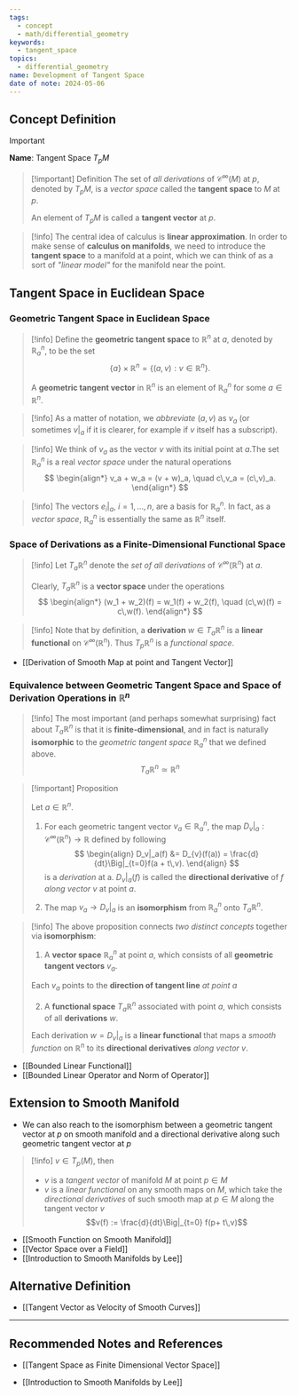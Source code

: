 ```yaml
---
tags:
  - concept
  - math/differential_geometry
keywords:
  - tangent_space
topics:
  - differential_geometry
name: Development of Tangent Space
date of note: 2024-05-06
---
```


## Concept Definition

>[!important]
>**Name**: Tangent Space $T_{p}M$

>[!important] Definition 
>The set of *all derivations* of $\mathcal{C}^{\infty}(M)$ at $p$, denoted by $T_{p}M$, is a *vector space* called the **tangent space** to $M$ at $p$. 
>
>An element of $T_{p}M$ is called a **tangent vector** at $p$.


>[!info]
>The central idea of calculus is **linear approximation**. In order to make sense of **calculus on manifolds**, we need to introduce the **tangent space** to a manifold at a point, which we can think of as a sort of *"linear model"* for the manifold near the point. 

## Tangent Space in Euclidean Space

### Geometric Tangent Space in Euclidean Space

>[!info]
>Define the **geometric tangent space** to $\mathbb{R}^n$ at $a$, denoted by $\mathbb{R}_{a}^n$, to be the set $$\{a\} \times \mathbb{R}^n = \{(a, v):  v \in \mathbb{R}^n\}.$$ 
>
>A **geometric tangent vector** in $\mathbb{R}^n$ is an element of $\mathbb{R}_{a}^n$ for some $a \in \mathbb{R}^n$. 



>[!info]
>As a matter of notation, we *abbreviate* $(a, v)$ as $v_a$ (or sometimes $v|_a$ if it is clearer, for example if $v$ itself has a subscript).


>[!info]
 >We think of $v_a$ as the vector $v$ with its initial point at $a$.The set $\mathbb{R}_{a}^n$ is a real *vector space* under the natural operations
>   $$
> \begin{align*}
> v_a + w_a = (v + w)_a, \quad c\,v_a = (c\,v)_a.
> \end{align*}
> $$ 

>[!info]
>The vectors $e_i|_a$, $i = 1,\ldots,n$, are a basis for $\mathbb{R}_{a}^n$. In fact, as a *vector space*, $\mathbb{R}_{a}^n$ is essentially the same as $\mathbb{R}^n$ itself.


### Space of Derivations as a Finite-Dimensional Functional Space

>[!info]
> Let $T_{a}\mathbb{R}^n$ denote the *set of all derivations* of $\mathcal{C}^{\infty}(\mathbb{R}^n)$ at $a$. 
> 
> Clearly, $T_{a}\mathbb{R}^n$  is a **vector space** under the operations
> $$
> \begin{align*}
> (w_1 + w_2)(f)  = w_1(f) + w_2(f), \quad (c\,w)(f) = c\,w(f).
> \end{align*}
> $$

>[!info]
>Note that by definition, a **derivation** $w \in T_{a}\mathbb{R}^n$ is a **linear functional** on $\mathcal{C}^{\infty}(\mathbb{R}^n)$. Thus $T_{p}\mathbb{R}^{n}$ is a *functional space*.


- [[Derivation of Smooth Map at point and Tangent Vector]]


### Equivalence between Geometric Tangent Space and Space of Derivation Operations in $\mathbb{R}^n$

>[!info]
>The most important (and perhaps somewhat surprising) fact about $T_{a}\mathbb{R}^n$ is that it is **finite-dimensional**, and in fact is naturally **isomorphic** to the *geometric tangent space* $\mathbb{R}_{a}^n$ that we defined above.
> $$
> T_{a}\mathbb{R}^{n} \simeq \mathbb{R}^{n}
> $$

>[!important] Proposition
>
> Let $a \in \mathbb{R}^n$.
> 1. For each geometric tangent vector $v_a \in \mathbb{R}_{a}^n$, the map $D_v|_a: \mathcal{C}^{\infty}(\mathbb{R}^n) \rightarrow \mathbb{R}$ defined by following 
> $$
> \begin{align}
> D_v|_a(f) &= D_{v}(f(a)) = \frac{d}{dt}\Big|_{t=0}f(a + t\,v).
> \end{align}
> $$
> is a *derivation* at a. $D_v|_a(f)$ is called the **directional derivative** of $f$ *along vector* $v$ at point $a$. 
> 
> 2. The map $v_a \rightarrow D_v|_a$ is an **isomorphism** from $\mathbb{R}_{a}^n$ onto $T_{a}\mathbb{R}^n$.


>[!info]
>The above proposition connects *two distinct concepts* together via **isomorphism**:
>1. A **vector space** $\mathbb{R}_{a}^n$ at point $a$, which consists of all **geometric tangent vectors** $v_a$. 
>   
>   Each $v_a$ points to the **direction of tangent line** *at point* $a$
>   
>2. A **functional space** $T_{a}\mathbb{R}^{n}$ associated with point $a$, which consists of all **derivations** $w$. 
>   
>   Each derivation $w = D_v\big|_{a}$ is a **linear functional** that maps a *smooth function* on $\mathbb{R}^{n}$ to its **directional derivatives** *along vector* $v$.

- [[Bounded Linear Functional]]
- [[Bounded Linear Operator and Norm of Operator]]

## Extension to Smooth Manifold

- We can also reach to the isomorphism between a geometric tangent vector at $p$ on smooth manifold and a directional derivative along such geometric tangent vector at $p$

>[!info]
>$v\in T_p(M)$, then 
>- $v$ is a *tangent vector* of manifold $M$ at point $p \in M$
>- $v$ is a *linear functional* on any smooth maps on $M$, which take the *directional derivatives* of such smooth map at $p \in M$ along the tangent vector $v$
>  $$v(f) := \frac{d}{dt}\Big|_{t=0} f(p+ t\,v)$$

- [[Smooth Function on Smooth Manifold]]
- [[Vector Space over a Field]]
- [[Introduction to Smooth Manifolds by Lee]]

## Alternative Definition

- [[Tangent Vector as Velocity of Smooth Curves]]



-----------
##  Recommended Notes and References

- [[Tangent Space as Finite Dimensional Vector Space]]

- [[Introduction to Smooth Manifolds by Lee]]